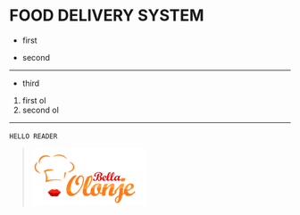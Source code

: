 # FOOD DELIVERY SYSTEM
* first
- second 
*** 
+ third
1. first ol
2. second ol
--- 

`
HELLO READER
`

>[![img](./img/logo.png)](http://google.com)